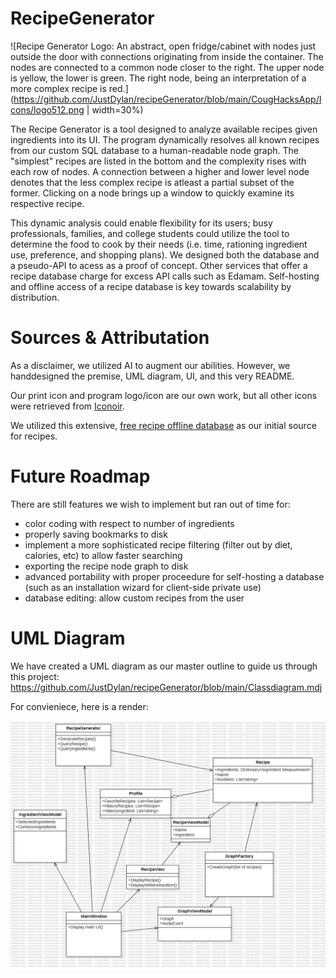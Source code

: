 # RecipeGenerator

![Recipe Generator Logo: An abstract, open fridge/cabinet with nodes just outside the door with connections originating from inside the container. The nodes are connected to a common node closer to the right. The upper node is yellow, the lower is green. The right node, being an interpretation of a more complex recipe is red.](https://github.com/JustDylan/recipeGenerator/blob/main/CougHacksApp/Icons/logo512.png | width=30%)

The Recipe Generator is a tool designed to analyze available recipes given ingredients into its UI. The program dynamically resolves all known recipes from our custom SQL database to a human-readable node graph. The "simplest" recipes are listed in the bottom and the complexity rises with each row of nodes. A connection between a higher and lower level node denotes that the less complex recipe is atleast a partial subset of the former. Clicking on a node brings up a window to quickly examine its respective recipe.

This dynamic analysis could enable flexibility for its users; busy professionals, families, and college students could utilize the tool to determine the food to cook by their needs (i.e. time, rationing ingredient use, preference, and shopping plans). We designed both the database and a pseudo-API to acess as a proof of concept. Other services that offer a recipe database charge for excess API calls such as Edamam. Self-hosting and offline access of a recipe database is key towards scalability by distribution.

# Sources & Attributation

As a disclaimer, we utilized AI to augment our abilities. However, we handdesigned the premise, UML diagram, UI, and this very README. 

Our print icon and program logo/icon are our own work, but all other icons were retrieved from [Iconoir](https://iconoir.com/).

We utilized this extensive, [free recipe offline database](https://recipenlg.cs.put.poznan.pl/dataset) as our initial source for recipes.

# Future Roadmap
There are still features we wish to implement but ran out of time for:
- color coding with respect to number of ingredients
- properly saving bookmarks to disk
- implement a more sophisticated recipe filtering (filter out by diet, calories, etc) to allow faster searching
- exporting the recipe node graph to disk
- advanced portability with proper proceedure for self-hosting a database (such as an installation wizard for client-side private use)
- database editing: allow custom recipes from the user 

# UML Diagram
We have created a UML diagram as our master outline to guide us through this project: https://github.com/JustDylan/recipeGenerator/blob/main/Classdiagram.mdj

For convieniece, here is a render:

![UML Diagram as a jpg image](https://github.com/JustDylan/recipeGenerator/blob/main/ClassDiagram.jpg)

